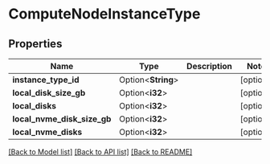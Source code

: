# ComputeNodeInstanceType

## Properties

Name | Type | Description | Notes
------------ | ------------- | ------------- | -------------
**instance_type_id** | Option<**String**> |  | [optional]
**local_disk_size_gb** | Option<**i32**> |  | [optional]
**local_disks** | Option<**i32**> |  | [optional]
**local_nvme_disk_size_gb** | Option<**i32**> |  | [optional]
**local_nvme_disks** | Option<**i32**> |  | [optional]

[[Back to Model list]](../README.md#documentation-for-models) [[Back to API list]](../README.md#documentation-for-api-endpoints) [[Back to README]](../README.md)


